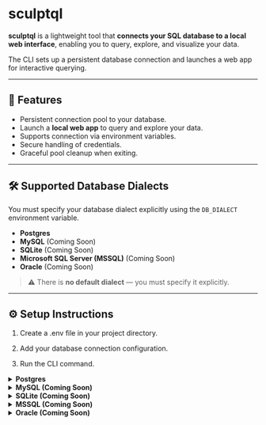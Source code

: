 # sculptql

**sculptql** is a lightweight tool that **connects your SQL database to a local web interface**, enabling you to query, explore, and visualize your data.  

The CLI sets up a persistent database connection and launches a web app for interactive querying.

---

## 🚀 Features

- Persistent connection pool to your database.
- Launch a **local web app** to query and explore your data.
- Supports connection via environment variables.
- Secure handling of credentials.
- Graceful pool cleanup when exiting.

---

## 🛠️ Supported Database Dialects

You must specify your database dialect explicitly using the `DB_DIALECT` environment variable.

- **Postgres** 
- **MySQL** (Coming Soon)
- **SQLite** (Coming Soon)
- **Microsoft SQL Server (MSSQL)** (Coming Soon)
- **Oracle** (Coming Soon)

> ⚠️ There is **no default dialect** — you must specify it explicitly.

---

## ⚙️ Setup Instructions

1. Create a .env file in your project directory.

2. Add your database connection configuration.

3. Run the CLI command.

<details> <summary><strong>Postgres</strong></summary>
DB_DIALECT=postgres
DB_HOST=localhost
DB_PORT=5432
DB_DATABASE=mydb
DB_USER=myuser
DB_PASSWORD=mypassword
PORT=3000
</details> 

<details>   
<summary><strong>MySQL (Coming Soon)</strong></summary>
DB_DIALECT=mysql
DB_HOST=localhost
DB_PORT=3306
DB_DATABASE=mydb
DB_USER=myuser
DB_PASSWORD=mypassword
PORT=3000
</details> 

<details> 
<summary><strong>SQLite (Coming Soon)</strong></summary>
DB_DIALECT=sqlite
DB_FILE=./mydb.sqlite
PORT=3000
</details> 

<details> 
<summary><strong>MSSQL (Coming Soon)</strong></summary>
DB_DIALECT=mssql
DB_HOST=localhost
DB_PORT=1433
DB_DATABASE=mydb
DB_USER=myuser
DB_PASSWORD=mypassword
PORT=3000
</details> 

<details> 
<summary><strong>Oracle (Coming Soon)</strong></summary>
DB_DIALECT=oracle
DB_HOST=localhost
DB_PORT=1521
DB_DATABASE=ORCLCDB.localdomain
DB_USER=myuser
DB_PASSWORD=mypassword
PORT=3000
</details> 
